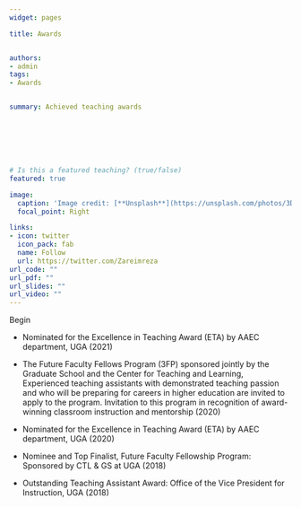 ```yaml
---
widget: pages

title: Awards


authors:
- admin
tags: 
- Awards


summary: Achieved teaching awards







# Is this a featured teaching? (true/false)
featured: true

image:
  caption: 'Image credit: [**Unsplash**](https://unsplash.com/photos/3D_HEyuDmXM)'
  focal_point: Right

links:
- icon: twitter
  icon_pack: fab
  name: Follow
  url: https://twitter.com/Zareimreza
url_code: ""
url_pdf: ""
url_slides: ""
url_video: ""
---
```


Begin
- Nominated for the Excellence in Teaching Award (ETA) by AAEC department, UGA (2021)
- The Future Faculty Fellows Program (3FP) sponsored jointly by the Graduate School and the Center for Teaching and Learning, Experienced teaching assistants with demonstrated teaching passion and who will be preparing for careers in higher education are invited to apply to the program. Invitation to this program in recognition of award-winning classroom instruction and mentorship (2020)

- Nominated for the Excellence in Teaching Award (ETA) by AAEC department, UGA (2020)

- Nominee and Top Finalist, Future Faculty Fellowship Program: Sponsored by CTL & GS at UGA (2018)

- Outstanding Teaching Assistant Award: Office of the Vice President for Instruction, UGA (2018)

